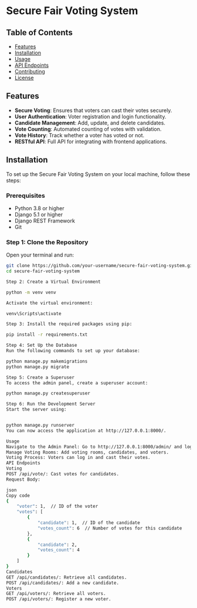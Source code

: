 # Secure Fair Voting System

## Table of Contents
- [Features](#features)
- [Installation](#installation)
- [Usage](#usage)
- [API Endpoints](#api-endpoints)
- [Contributing](#contributing)
- [License](#license)

## Features
- **Secure Voting**: Ensures that voters can cast their votes securely.
- **User Authentication**: Voter registration and login functionality.
- **Candidate Management**: Add, update, and delete candidates.
- **Vote Counting**: Automated counting of votes with validation.
- **Vote History**: Track whether a voter has voted or not.
- **RESTful API**: Full API for integrating with frontend applications.

## Installation

To set up the Secure Fair Voting System on your local machine, follow these steps:

### Prerequisites
- Python 3.8 or higher
- Django 5.1 or higher
- Django REST Framework
- Git

### Step 1: Clone the Repository

Open your terminal and run:

```bash
git clone https://github.com/your-username/secure-fair-voting-system.git
cd secure-fair-voting-system

Step 2: Create a Virtual Environment

python -m venv venv

Activate the virtual environment:

venv\Scripts\activate

Step 3: Install the required packages using pip:

pip install -r requirements.txt

Step 4: Set Up the Database
Run the following commands to set up your database:

python manage.py makemigrations
python manage.py migrate

Step 5: Create a Superuser
To access the admin panel, create a superuser account:

python manage.py createsuperuser

Step 6: Run the Development Server
Start the server using:


python manage.py runserver
You can now access the application at http://127.0.0.1:8000/.

Usage
Navigate to the Admin Panel: Go to http://127.0.0.1:8000/admin/ and log in with the superuser account you created.
Manage Voting Rooms: Add voting rooms, candidates, and voters.
Voting Process: Voters can log in and cast their votes.
API Endpoints
Voting
POST /api/vote/: Cast votes for candidates.
Request Body:

json
Copy code
{
    "voter": 1,  // ID of the voter
    "votes": [
        {
            "candidate": 1,  // ID of the candidate
            "votes_count": 6  // Number of votes for this candidate
        },
        {
            "candidate": 2,
            "votes_count": 4
        }
    ]
}
Candidates
GET /api/candidates/: Retrieve all candidates.
POST /api/candidates/: Add a new candidate.
Voters
GET /api/voters/: Retrieve all voters.
POST /api/voters/: Register a new voter.